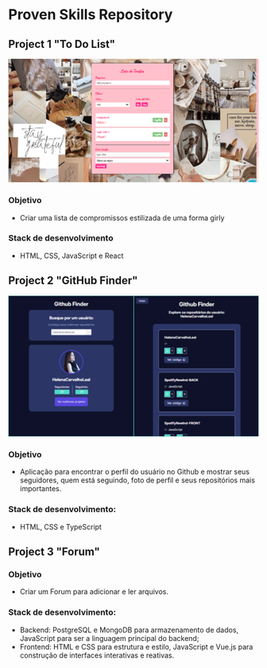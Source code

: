 # Proven Skills Repository


## Project 1 "To Do List"

![Projeto 1](todo/src/img/sample_1.png)

### Objetivo
- Criar uma lista de compromissos estilizada de uma forma girly
  
### Stack de desenvolvimento
- HTML, CSS, JavaScript e React

## Project 2 "GitHub Finder"

![Projeto 2](github_finder/src/img/Github_Finder.png)

### Objetivo
- Aplicação para encontrar o perfil do usuário no Github e mostrar seus seguidores, quem está seguindo, foto de perfil e seus repositórios mais importantes.

### Stack de desenvolvimento: 
- HTML, CSS e TypeScript

## Project 3 "Forum"

### Objetivo
- Criar um Forum para adicionar e ler arquivos.

### Stack de desenvolvimento: 
- Backend: PostgreSQL e MongoDB para armazenamento de dados, JavaScript para ser a linguagem principal do backend;
- Frontend: HTML e CSS para estrutura e estilo, JavaScript e Vue.js para construção de interfaces interativas e reativas.
